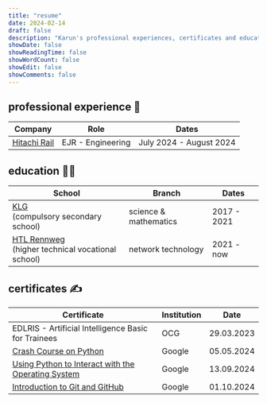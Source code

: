 ```yaml
---
title: "resume"
date: 2024-02-14
draft: false
description: "Karun's professional experiences, certificates and education"
showDate: false
showReadingTime: false
showWordCount: false
showEdit: false
showComments: false
---
```


## professional experience 💼

| Company                                      | Role              | Dates                   |
| -------------------------------------------- | ----------------- | ----------------------- |
| [Hitachi Rail](https://www.hitachirail.com/) | EJR - Engineering | July 2024 - August 2024 |

## education 👨‍💻

| School                                                                        | Branch                | Dates       |
| ----------------------------------------------------------------------------- | --------------------- | ----------- |
| [KLG](https://www.klg.or.at/)<br> (compulsory secondary school)               | science & mathematics | 2017 - 2021 |
| [HTL Rennweg](https://htlrennweg.at)<br> (higher technical vocational school) | network technology    | 2021 - now  |

## certificates ✍️

| Certificate                                                                                                         | Institution | Date       |
| ------------------------------------------------------------------------------------------------------------------- | ----------- | ---------- |
| EDLRIS - Artificial Intelligence Basic for Trainees                                                                 | OCG         | 29.03.2023 |
| [ Crash Course on Python ](https://www.coursera.org/account/accomplishments/verify/LVLHNUEHPW4J)                    | Google      | 05.05.2024 |
| [ Using Python to Interact with the Operating System ](https://coursera.org/share/112f89fed844aee966ceb6142aa6bc25) | Google      | 13.09.2024 |
| [ Introduction to Git and GitHub ](https://coursera.org/share/cbadae02fb08459170863d7789d985de)                     | Google      | 01.10.2024 |
